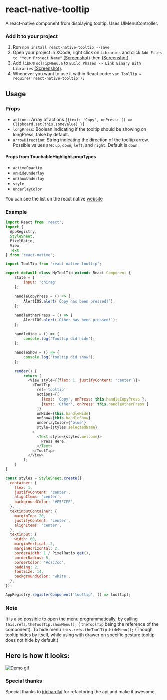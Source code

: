 # react-native-tooltip

A react-native component from displaying tooltip. Uses UIMenuController.

### Add it to your project

1. Run `npm install react-native-tooltip --save`
2. Open your project in XCode, right click on `Libraries` and click `Add
   Files to "Your Project Name"` [(Screenshot)](http://url.brentvatne.ca/jQp8) then [(Screenshot)](http://url.brentvatne.ca/1gqUD).
3. Add `libRNToolTipMenu.a` to `Build Phases -> Link Binary With Libraries`
   [(Screenshot)](http://url.brentvatne.ca/17Xfe).
4. Whenever you want to use it within React code: `var ToolTip = require('react-native-tooltip');`

## Usage

### Props

- `actions`: Array of actions `[{text: 'Copy', onPress: () => Clipboard.set(this.someValue) }]`
- `longPress`: Boolean indicating if the tooltip should be showing on longPress, false by default.
- `arrowDirection`: String indicating the direction of the tooltip arrow. Possible values are: `up`, `down`, `left`, and `right`. Default is `down`.

#### Props from TouchableHighlight.propTypes

- `activeOpacity`
- `onHideUnderlay`
- `onShowUnderlay`
- `style`
- `underlayColor`

You can see the list on the react native [website](https://facebook.github.io/react-native/docs/touchablehighlight.html#content)

### Example

```javascript
import React from 'react';
import {
  AppRegistry,
  StyleSheet,
  PixelRatio,
  View,
  Text,
} from 'react-native';

import ToolTip from 'react-native-tooltip';

export default class MyToolTip extends React.Component {
    state = {
        input: 'chirag'
    };
    
    handleCopyPress = () => {
        AlertIOS.alert(`Copy has been pressed!`);
    };
    
    handleOtherPress = () => {
        AlertIOS.alert(`Other has been pressed!`);
    };
    
    handleHide = () => {
        console.log('Tooltip did hide');
    };
    
    handleShow = () => {
        console.log('tooltip did show');
    };
    
    render() {
        return (
          <View style={{flex: 1, justifyContent: 'center'}}>
            <ToolTip
              ref='tooltip'
              actions={[
                {text: 'Copy', onPress: this.handleCopyPress },
                {text: 'Other', onPress: this.handleOtherPress }
              ]}
              onHide={this.handleHide}
              onShow={this.handleShow}
              underlayColor={'blue'}
              style={styles.selectedName}
            >
              <Text style={styles.welcome}>
                Press Here.
              </Text>
            </ToolTip>
          </View>
        );
    }
}

const styles = StyleSheet.create({
  container: {
    flex: 1,
    justifyContent: 'center',
    alignItems: 'center',
    backgroundColor: '#F5FCFF',
  },
  textinputContainer: {
    marginTop: 20,
    justifyContent: 'center',
    alignItems: 'center',
  },
  textinput: {
    width: 60,
    marginVertical: 2,
    marginHorizontal: 2,
    borderWidth: 1 / PixelRatio.get(),
    borderRadius: 5,
    borderColor: '#c7c7cc',
    padding: 2,
    fontSize: 14,
    backgroundColor: 'white',
  },
});

AppRegistry.registerComponent('tooltip', () => tooltip);
```

### Note

It is also possible to open the menu programmatically, by calling `this.refs.theToolTip.showMenu();` ( `theToolTip` being the reference of the component).
To hide menu `this.refs.theToolTip.hideMenu();` (Though tooltip hides by itself, while using with drawer on specific gesture tooltip does not hide by default.)

## Here is how it looks:
![Demo gif](https://github.com/chirag04/react-native-tooltip/blob/master/screenshot.png)

### Special thanks
Special thanks to [jrichardlai](https://github.com/jrichardlai) for refactoring the api and make it awesome.
